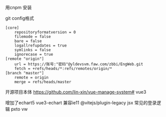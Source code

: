 用cnpm 安装

git config格式
```
[core]
	repositoryformatversion = 0
	filemode = false
	bare = false
	logallrefupdates = true
	symlinks = false
	ignorecase = true
[remote "origin"]
	url = https://账号:"密码"@yldevsvm.faw.com/zbbi/EngWeb.git
	fetch = +refs/heads/*:refs/remotes/origin/*
[branch "master"]
	remote = origin
	merge = refs/heads/master

```

开源项目本体
https://github.com/lin-xin/vue-manage-system# vue3

增加了echart5 vue3-echart 
兼容ie11 @vitejs/plugin-legacy
jsx 
常见的登录逻辑
pxto vw 
